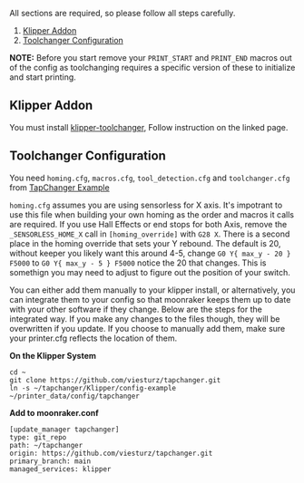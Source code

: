 All sections are required, so please follow all steps carefully.

1. [Klipper Addon](#klipper-addon)
2. [Toolchanger Configuration](#toolchanger-configuration)

**NOTE:** Before you start remove your `PRINT_START` and `PRINT_END` macros out of the config as toolchanging requires a specific version of these to initialize and start printing.

## Klipper Addon

You must install [klipper-toolchanger](https://github.com/viesturz/klipper-toolchanger/), Follow instruction on the linked page.


## Toolchanger Configuration

You need `homing.cfg`, `macros.cfg`, `tool_detection.cfg` and `toolchanger.cfg` from [TapChanger Example](https://github.com/viesturz/tapchanger/tree/main/Klipper/config-example)

`homing.cfg` assumes you are using sensorless for X axis.  It's impotrant to use this file when building your own homing as the order and macros it calls are required.  If you use Hall Effects or end stops for both Axis, remove the `_SENSORLESS_HOME_X` call in `[homing_override]` with `G28 X`.  There is a second place in the homing override that sets your Y rebound.  The default is 20, without keeper you likely want this around 4-5, change `G0 Y{ max_y - 20 } F5000` to `G0 Y{ max_y - 5 } F5000` notice the 20 that changes.  This is somethign you may need to adjust to figure out the position of your switch.

You can either add them manually to your klipper install, or alternatively, you can integrate them to your config so that moonraker keeps them up to date with your other software if they change. Below are the steps for the integrated way. If you make any changes to the files though, they will be overwritten if you update. If you choose to manually add them, make sure your printer.cfg reflects the location of them.

**On the Klipper System** 
```
cd ~
git clone https://github.com/viesturz/tapchanger.git
ln -s ~/tapchanger/Klipper/config-example ~/printer_data/config/tapchanger
```

**Add to moonraker.conf**
```
[update_manager tapchanger]
type: git_repo
path: ~/tapchanger
origin: https://github.com/viesturz/tapchanger.git
primary_branch: main
managed_services: klipper
```
